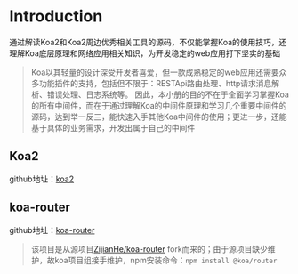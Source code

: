 # Introduction
通过解读Koa2和Koa2周边优秀相关工具的源码，不仅能掌握Koa的使用技巧，还理解Koa底层原理和网络应用相关知识，为开发稳定的web应用打下坚实的基础
> Koa以其轻量的设计深受开发者喜爱，但一款成熟稳定的web应用还需要众多功能插件的支持，包括但不限于：RESTApi路由处理、http请求消息解析、错误处理、日志系统等。
因此，本小册的目的不在于全面学习掌握Koa的所有中间件，而在于通过理解Koa的中间件原理和学习几个重要中间件的源码，达到举一反三，能快速入手其他Koa中间件的使用；更进一步，还能基于具体的业务需求，开发出属于自己的中间件

## Koa2
github地址：[koa2](https://github.com/koajs/koa)

## koa-router
github地址：[koa-router](https://github.com/koajs/router)
> 该项目是从源项目[ZijianHe/koa-router](https://github.com/ZijianHe/koa-router) fork而来的；由于源项目缺少维护，故koa项目组接手维护，npm安装命令：`npm install @koa/router`
